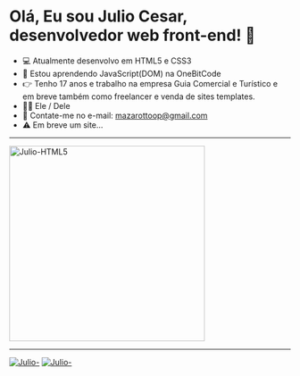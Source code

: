# Olá, Eu sou Julio Cesar, desenvolvedor web front-end! 👋
- 💻 Atualmente desenvolvo em HTML5 e CSS3
- 📖 Estou aprendendo JavaScript(DOM) na OneBitCode
- 👉 Tenho 17 anos e trabalho na empresa Guia Comercial e Turístico e em breve também como freelancer e venda de sites templates.
- 🏳️‍🌈 Ele / Dele
- 📩 Contate-me no e-mail: mazarottoop@gmail.com
- ⚠️ Em breve um site...
<hr>
<img style="width: 350px;" src="https://i.postimg.cc/vTfZJMHq/html-css-js.png" alt="Julio-HTML5">
<hr>
<a href="https://instagram.com/mazarottoo" target="_blank"><img src="https://i.postimg.cc/Qtn89CVn/instagram-github.png" alt="Julio-"></a>
<a href="https://linkedin.com/in/mazarottoo" target="_blank"><img  src="https://i.postimg.cc/05YZsBXF/Linkedln.png" alt="Julio-"></a>
